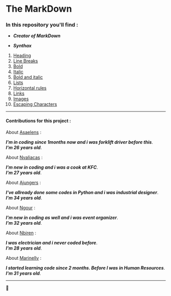 # The MarkDown

### In this repository you'll find :

* ___Creator of MarkDown___

* ___Synthax___
1. [Heading](markdown.md#heading-)
2. [Line Breaks](markdown.md#line-breaks-)
3. [Bold](markdown.md#bold-)
4. [Italic](markdown.md#italic-)
5. [Bold and italic](markdown.md#Bold-and-italic-)
6. [Lists](markdown.md#lists-)
7. [Horizontal rules](markdown.md#Horizontal-rules-)
8. [Links](markdown.md#links-)
9. [Images](markdown.md#images-) 
10. [Escaping Characters](markdownmd#escaping-Characters-)


---


#### Contributions for this project : 

About [Asaelens](https://www.github.com/AurelienSaelens) : 

***I'm in coding since 1months now and i was forklift driver before this***.  
***I'm 26 years old***.

About [Nvaliacas](https://www.github.com/NicolasValiacas) : 

***I'm new in coding and i was a cook at KFC***.  
***I'm 27 years old***.

About [Ajungers](https://www.github.com/AnneJungers) :

***I've allready done some codes in Python and i was industrial designer***.  
***I'm 34 years old***.


About [Ngour](https://www.github.com/NikaGour) :

***I'm new in coding as well and i was event organizer***.    
***I'm 32 years old***.

About [Nbiren](https://www.github.com/birennicolas) :

***I was electrician and i never coded before***.  
***I'm 28 years old***.

About [Marinellv](https://www.github.com/MarineLLV) :

***I started learning code since 2 months. Before I was in Human Resources***.  
***I'm 31 years old***.

---
:metal: